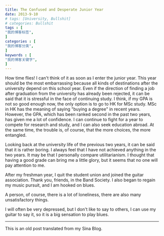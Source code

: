 ```yaml
---
title: The Confused and Desperate Junior Year 
date: 2013-9-10
# tags: [University, Bullshit]
# categories: Bullshit
tags : [                                    
"我的博客标签",
]
categories : [                              
"我的博客分类",
]
keywords : [                                
"我的博客关键字",
]
---
```

How time flies!
I can't think of it as soon as I enter the junior year.
This year should be the most embarrassing because all kinds of destinations after the university depend on this school year. 
Even if the direction of finding a job after graduation from the university has already been rejected, it can be said that it is stressful in the face of continuing study.
I think, if my GPA is not so good enough now, the only option is to go to HK for MSc study. 
MSc in HK has the meaning of saying "buying a degree" in recent years.
However, the GPA, which has been ranked second in the past two years, has given me a lot of confidence. 
I can continue to fight for a year to compete for research and study, and I can also seek education abroad.
At the same time, the trouble is, of course, that the more choices, the more entangled.

Looking back at the university life of the previous two years, it can be said that it is rather boring.
 I always feel that I have not achieved anything in the two years. 
It may be that I personally compare utilitarianism. 
I thought that having a good grade can bring me a little glory, but it seems that no one will pay attention to me.

After my freshman year, I quit the student union and joined the guitar association. Thank you, friends, in the Band Society.
I also began to regain my music pursuit, and I am hooked on blues. 

A person, of course, there is a lot of loneliness, there are also many unsatisfactory things.

I will often be very depressed, but I don't like to say to others, I can use my guitar to say it, so it is a big sensation to play blues. 

--------

This is an old post translated from my Sina Blog.